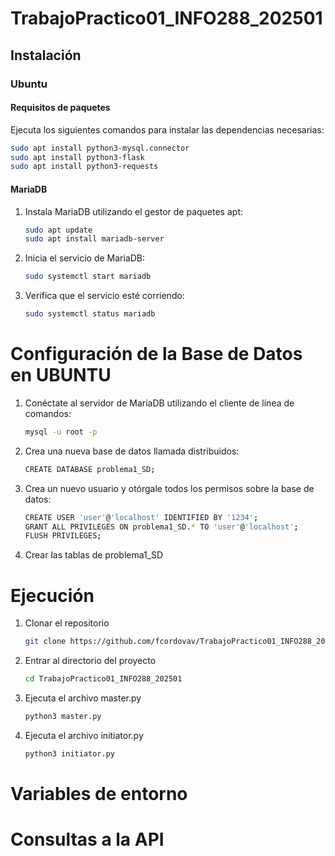 # TrabajoPractico01_INFO288_202501

## Instalación

### Ubuntu

#### Requisitos de paquetes

Ejecuta los siguientes comandos para instalar las dependencias necesarias:

```bash
sudo apt install python3-mysql.connector
sudo apt install python3-flask
sudo apt install python3-requests
```

#### MariaDB

1. Instala MariaDB utilizando el gestor de paquetes apt:
   ```bash
   sudo apt update
   sudo apt install mariadb-server
2. Inicia el servicio de MariaDB:
   ```bash
   sudo systemctl start mariadb
3. Verifica que el servicio esté corriendo:
   ```bash
   sudo systemctl status mariadb


# Configuración de la Base de Datos en UBUNTU

1. Conéctate al servidor de MariaDB utilizando el cliente de línea de comandos:
    ```bash
   mysql -u root -p
3. Crea una nueva base de datos llamada distribuidos:
   ```bash
   CREATE DATABASE problema1_SD;
5. Crea un nuevo usuario y otórgale todos los permisos sobre la base de datos:
    ```bash
   CREATE USER 'user'@'localhost' IDENTIFIED BY '1234';
   GRANT ALL PRIVILEGES ON problema1_SD.* TO 'user'@'localhost';
   FLUSH PRIVILEGES;
6. Crear las tablas de problema1_SD


# Ejecución
1. Clonar el repositorio
    ```bash
   git clone https://github.com/fcordovav/TrabajoPractico01_INFO288_202501
2. Entrar al directorio del proyecto
    ```bash
   cd TrabajoPractico01_INFO288_202501
4. Ejecuta el archivo master.py
   ```bash
   python3 master.py
5. Ejecuta el archivo initiator.py
   ```bash
   python3 initiator.py

# Variables de entorno

# Consultas a la API

